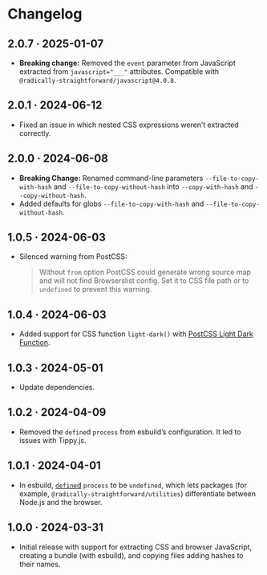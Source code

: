 # Changelog

## 2.0.7 · 2025-01-07

- **Breaking change:** Removed the `event` parameter from JavaScript extracted from `javascript="___"` attributes. Compatible with `@radically-straightforward/javascript@4.0.8`.

## 2.0.1 · 2024-06-12

- Fixed an issue in which nested CSS expressions weren’t extracted correctly.

## 2.0.0 · 2024-06-08

- **Breaking Change:** Renamed command-line parameters `--file-to-copy-with-hash` and `--file-to-copy-without-hash` into `--copy-with-hash` and `--copy-without-hash`.
- Added defaults for globs `--file-to-copy-with-hash` and `--file-to-copy-without-hash`.

## 1.0.5 · 2024-06-03

- Silenced warning from PostCSS:

  > Without `from` option PostCSS could generate wrong source map and will not find Browserslist config. Set it to CSS file path or to `undefined` to prevent this warning.

## 1.0.4 · 2024-06-03

- Added support for CSS function `light-dark()` with [PostCSS Light Dark Function](https://github.com/csstools/postcss-plugins/tree/88bdf6b0a1411d863c43f6c1b990e09a300a8811/plugins/postcss-light-dark-function).

## 1.0.3 · 2024-05-01

- Update dependencies.

## 1.0.2 · 2024-04-09

- Removed the `define`d `process` from esbuild’s configuration. It led to issues with Tippy.js.

## 1.0.1 · 2024-04-01

- In esbuild, [`define`d](https://esbuild.github.io/api/#define) `process` to be `undefined`, which lets packages (for example, `@radically-straightforward/utilities`) differentiate between Node.js and the browser.

## 1.0.0 · 2024-03-31

- Initial release with support for extracting CSS and browser JavaScript, creating a bundle (with esbuild), and copying files adding hashes to their names.
